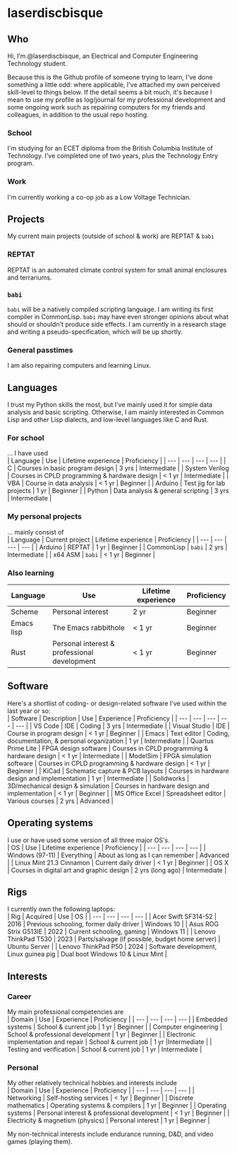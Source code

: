 # laserdiscbisque

## Who

Hi, I’m @laserdiscbisque, an Electrical and Computer Engineering Technology student.

Because this is the Github profile of someone trying to learn, I've done something a little odd: where applicable, I've attached my own perceived skill-level to things below. If the detail seems a bit much, it's because I mean to use my profile as log/journal for my professional development and some ongoing work such as repairing computers for my friends and colleagues, in addition to the usual repo hosting.

### School

I'm studying for an ECET diploma from the British Columbia Institute of Technology. I've completed one of two years, plus the Technology Entry program.

### Work

I'm currently working a co-op job as a Low Voltage Technician.

## Projects

My current main projects (outside of school & work) are REPTAT & `babi`

### REPTAT

REPTAT is an automated climate control system for small animal enclosures and terrariums. 

### `babi`

`babi` will be a natively compiled scripting language. I am writing its first compiler in CommonLisp. `babi` may have even stronger opinions about what should or shouldn't produce side effects. I am currently in a research stage and writing a pseudo-specification, which will be up shortly.

### General passtimes

I am also repairing computers and learning Linux.

## Languages

I trust my Python skills the most, but I've mainly used it for simple data analysis and basic scripting. Otherwise, I am mainly interested in Common Lisp and other Lisp dialects, and low-level languages like C and Rust.

### For school

... I have used  
| Language | Use | Lifetime experience | Proficiency |
| --- | --- | --- | --- | 
| C | Courses in basic program design | 3 yrs | Intermediate |
| System Verilog | Courses in CPLD programming & hardware design | < 1 yr | Intermediate |
| VBA | Course in data analysis | < 1 yr | Beginner |
| Arduino | Test jig for lab projects | 1 yr | Beginner |
| Python | Data analysis & general scripting | 3 yrs | Intermediate |

### My personal projects

... mainly consist of  
| Language | Current project | Lifetime experience | Proficiency |
| --- | --- | --- | --- | 
| Arduino | REPTAT | 1 yr | Beginner |
| CommonLisp | `babi` | 2 yrs | Intermediate |
| x64 ASM | `babi` | < 1 yr | Beginner |

### Also learning

| Language | Use | Lifetime experience | Proficiency |
| --- | --- | --- | --- | 
| Scheme | Personal interest | 2 yr | Beginner |
| Emacs lisp | The Emacs rabbithole | < 1 yr | Beginner |
| Rust | Personal interest & professional development | < 1 yr | Beginner |

## Software

Here's a shortlist of coding- or design-related software I've used within the last year or so:  
| Software | Description | Use | Experience | Proficiency |
| --- | --- | --- | --- | --- |
| VS Code | IDE | Coding | 3 yrs | Intermediate |
| Visual Studio | IDE | Course in program design | < 1 yr | Beginner |
| Emacs | Text editor | Coding, documentation, & personal organization | 1 yr | Intermediate |
| Quartus Prime Lite | FPGA design software | Courses in CPLD programming & hardware design | < 1 yr | Intermediate |
| ModelSim | FPGA simulation software | Courses in CPLD programming & hardware design | < 1 yr | Beginner |
| KiCad | Schematic capture & PCB layouts | Courses in hardware design and implementation | 1 yr | Intermediate |
| Solidworks | 3D/mechanical design & simulation | Courses in hardware design and implementation | < 1 yr | Beginner |
| MS Office Excel | Spreadsheet editor | Various courses | 2 yrs | Advanced |

## Operating systems

I use or have used some version of all three major OS's.  
| OS | Use | Lifetime experience | Proficiency |
| --- | --- | --- | --- |
| Windows (97-11) | Everything | About as long as I can remember | Advanced |
| Linux Mint 21.3 Cinnamon | Current daily driver | < 1 yr | Beginner |
| OS X | Courses in digital art and graphic design | 2 yrs (long ago) | Intermediate |

## Rigs

I currently own the following laptops:  
| Rig | Acquired | Use | OS |
| --- | --- | --- | --- |
| Acer Swift SF314-52 | 2016 | Previous schooling, former daily driver | Windows 10 |
| Asus ROG Strix G513IE | 2022 | Current schooling, gaming | Windows 11 |
| Lenovo ThinkPad T530 | 2023 | Parts/salvage (if possible, budget home server) | Ubuntu Server |
| Lenovo ThinkPad P50 | 2024 | Software development, Linux guinea pig | Dual boot Windows 10 & Linux Mint |

## Interests

### Career

My main professional competencies are  
| Domain | Use | Experience | Proficiency |
| --- | --- | --- | --- | 
| Embedded systems | School & current job | 1 yr | Beginner |
| Computer engineering | School & professional development | 1 yr | Beginner |
| Electronic implementation and repair | School & current job | 1 yr |Intermediate |
| Testing and verification | School & current job | 1 yr | Intermediate |

### Personal

My other relatively technical hobbies and interests include  
| Domain | Use | Experience | Proficiency |
| --- | --- | --- | --- | 
| Networking | Self-hosting services | < 1yr | Beginner |
| Discrete mathematics | Operating systems & compilers | 1 yr | Beginner |
| Operating systems | Personal interest & professional development | < 1 yr | Beginner |
| Electricity & magnetism (physics) | Personal interest | 1 yr | Beginner |

My non-technical interests include endurance running, D&D, and video games (playing them).

<!---
laserdiscbisque/laserdiscbisque is a ✨ special ✨ repository because its `README.md` (this file) appears on your GitHub profile.
You can click the Preview link to take a look at your changes.
--->

